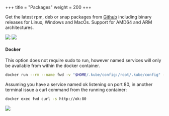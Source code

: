 +++
title = "Packages"
weight = 200
+++

Get the latest rpm, deb or snap packages from [Github](https://github.com/txn2/kubefwd/releases) including binary releases for Linux, Windows and MacOs. Support for AMD64 and ARM architectures.

[![](https://img.shields.io/github/downloads/txn2/kubefwd/latest/total.svg)](https://github.com/txn2/kubefwd/releases)
[![](https://img.shields.io/github/release/txn2/kubefwd.svg)](https://github.com/txn2/kubefwd/releases)

#### Docker

This option does not require sudo to run, however named services will only be available from within the docker container.

```bash
docker run --rm --name fwd -v "$HOME/.kube/config:/root/.kube/config" -it txn2/kubefwd:1.4.10 svc
```

Assuming you have a service named ok listening on port 80, in another terminal issue a curl command from the running container:

```bash
docker exec fwd curl -s http://ok:80
```

![](https://img.shields.io/docker/pulls/txn2/kubefwd.svg)

